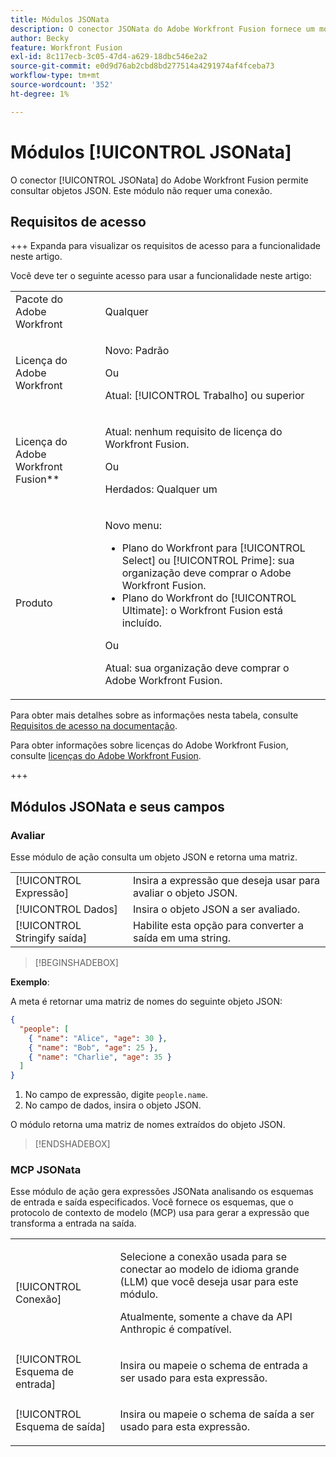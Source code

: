 ```yaml
---
title: Módulos JSONata
description: O conector JSONata do Adobe Workfront Fusion fornece um módulo para processar dados no formato JSON, para que o Adobe Workfront Fusion possa trabalhar ainda mais com o conteúdo de dados.
author: Becky
feature: Workfront Fusion
exl-id: 8c117ecb-3c05-47d4-a629-18dbc546e2a2
source-git-commit: e0d9d76ab2cbd8bd277514a4291974af4fceba73
workflow-type: tm+mt
source-wordcount: '352'
ht-degree: 1%

---
```


# Módulos [!UICONTROL JSONata]

O conector [!UICONTROL JSONata] do Adobe Workfront Fusion permite consultar objetos JSON. Este módulo não requer uma conexão.

## Requisitos de acesso

+++ Expanda para visualizar os requisitos de acesso para a funcionalidade neste artigo.

Você deve ter o seguinte acesso para usar a funcionalidade neste artigo:

<table style="table-layout:auto">
 <col> 
 <col> 
 <tbody> 
  <tr> 
   <td role="rowheader">Pacote do Adobe Workfront</td> 
   <td> <p>Qualquer</p> </td> 
  </tr> 
  <tr data-mc-conditions=""> 
   <td role="rowheader">Licença do Adobe Workfront</td> 
   <td> <p>Novo: Padrão</p><p>Ou</p><p>Atual: [!UICONTROL Trabalho] ou superior</p> </td> 
  </tr> 
  <tr> 
   <td role="rowheader">Licença do Adobe Workfront Fusion**</td> 
   <td>
   <p>Atual: nenhum requisito de licença do Workfront Fusion.</p>
   <p>Ou</p>
   <p>Herdados: Qualquer um </p>
   </td> 
  </tr> 
  <tr> 
   <td role="rowheader">Produto</td> 
   <td>
   <p>Novo menu:</p> <ul><li>Plano do Workfront para [!UICONTROL Select] ou [!UICONTROL Prime]: sua organização deve comprar o Adobe Workfront Fusion.</li><li>Plano do Workfront do [!UICONTROL Ultimate]: o Workfront Fusion está incluído.</li></ul>
   <p>Ou</p>
   <p>Atual: sua organização deve comprar o Adobe Workfront Fusion.</p>
   </td> 
  </tr>
 </tbody> 
</table>

Para obter mais detalhes sobre as informações nesta tabela, consulte [Requisitos de acesso na documentação](/help/workfront-fusion/references/licenses-and-roles/access-level-requirements-in-documentation.md).

Para obter informações sobre licenças do Adobe Workfront Fusion, consulte [licenças do Adobe Workfront Fusion](/help/workfront-fusion/set-up-and-manage-workfront-fusion/licensing-operations-overview/license-automation-vs-integration.md).

+++

## Módulos JSONata e seus campos

### Avaliar

Esse módulo de ação consulta um objeto JSON e retorna uma matriz.

<table style="table-layout:auto"> 
 <col data-mc-conditions=""> 
 <col data-mc-conditions=""> 
 <tbody> 
  <tr> 
   <td role="rowheader">[!UICONTROL Expressão]</td> 
   <td>Insira a expressão que deseja usar para avaliar o objeto JSON. </td> 
  </tr> 
  <tr> 
   <td role="rowheader">[!UICONTROL Dados] </td> 
   <td> Insira o objeto JSON a ser avaliado.  </td> 
  </tr> 
  <tr> 
   <td role="rowheader">[!UICONTROL Stringify saída] </td> 
   <td> Habilite esta opção para converter a saída em uma string.  </td> 
  </tr> 
  </tbody>
  </table>

>[!BEGINSHADEBOX]

**Exemplo**:

A meta é retornar uma matriz de nomes do seguinte objeto JSON:

```JSON
{
  "people": [
    { "name": "Alice", "age": 30 },
    { "name": "Bob", "age": 25 },
    { "name": "Charlie", "age": 35 }
  ]
}
```

1. No campo de expressão, digite `people.name`.
1. No campo de dados, insira o objeto JSON.

O módulo retorna uma matriz de nomes extraídos do objeto JSON.

>[!ENDSHADEBOX]



### MCP JSONata

Esse módulo de ação gera expressões JSONata analisando os esquemas de entrada e saída especificados. Você fornece os esquemas, que o protocolo de contexto de modelo (MCP) usa para gerar a expressão que transforma a entrada na saída.




<table style="table-layout:auto"> 
 <col> 
 <col> 
 <tbody> 
  <tr> 
   <td role="rowheader">[!UICONTROL Conexão]</td> 
   <td> <p>Selecione a conexão usada para se conectar ao modelo de idioma grande (LLM) que você deseja usar para este módulo.</p> <p>Atualmente, somente a chave da API Anthropic é compatível.</p></td> 
  </tr> 
  <tr> 
   <td role="rowheader">[!UICONTROL Esquema de entrada]</td> 
   <td> <p>Insira ou mapeie o schema de entrada a ser usado para esta expressão.</p> </td> 
  </tr> 
  <tr> 
   <td role="rowheader">[!UICONTROL Esquema de saída]</td> 
   <td> <p>Insira ou mapeie o schema de saída a ser usado para esta expressão.</p> </td> 
  </tr> 
 </tbody> 
</table>
